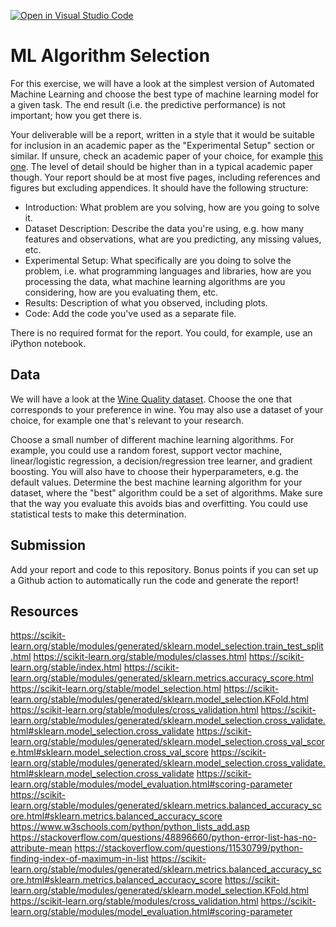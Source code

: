 [![Open in Visual Studio Code](https://classroom.github.com/assets/open-in-vscode-718a45dd9cf7e7f842a935f5ebbe5719a5e09af4491e668f4dbf3b35d5cca122.svg)](https://classroom.github.com/online_ide?assignment_repo_id=11789042&assignment_repo_type=AssignmentRepo)
# ML Algorithm Selection

For this exercise, we will have a look at the simplest version of Automated
Machine Learning and choose the best type of machine learning model for a given
task. The end result (i.e. the predictive performance) is not important; how
you get there is.

Your deliverable will be a report, written in a style that it
would be suitable for inclusion in an academic paper as the "Experimental
Setup" section or similar. If unsure, check an academic paper of your choice,
for example [this one](https://www.eecs.uwyo.edu/~larsko/papers/pulatov_opening_2022-1.pdf). The
level of detail should be higher than in a typical academic paper though. Your
report should be at most five pages, including references and figures but
excluding appendices. It should have the following structure:
- Introduction: What problem are you solving, how are you going to solve it.
- Dataset Description: Describe the data you're using, e.g. how many features and observations, what are you predicting, any missing values, etc.
- Experimental Setup: What specifically are you doing to solve the problem, i.e. what programming languages and libraries, how are you processing the data, what machine learning algorithms are you considering, how are you evaluating them, etc.
- Results: Description of what you observed, including plots.
- Code: Add the code you've used as a separate file.

There is no required format for the report. You could, for example, use an
iPython notebook.

## Data

We will have a look at the [Wine Quality
dataset](https://archive-beta.ics.uci.edu/dataset/186/wine+quality). Choose the
one that corresponds to your preference in wine. You may also use a dataset of
your choice, for example one that's relevant to your research.

Choose a small number of different machine learning algorithms. For example, you
could use a random forest, support vector machine, linear/logistic regression, a
decision/regression tree learner, and gradient boosting. You will also have to
choose their hyperparameters, e.g. the default values. Determine the best
machine learning algorithm for your dataset, where the "best" algorithm could be
a set of algorithms. Make sure that the way you evaluate this avoids bias and
overfitting. You could use statistical tests to make this determination.

## Submission

Add your report and code to this repository. Bonus points if you can set up a
Github action to automatically run the code and generate the report!

## Resources
https://scikit-learn.org/stable/modules/generated/sklearn.model_selection.train_test_split.html
https://scikit-learn.org/stable/modules/classes.html
https://scikit-learn.org/stable/index.html
https://scikit-learn.org/stable/modules/generated/sklearn.metrics.accuracy_score.html
https://scikit-learn.org/stable/model_selection.html
https://scikit-learn.org/stable/modules/generated/sklearn.model_selection.KFold.html
https://scikit-learn.org/stable/modules/cross_validation.html
https://scikit-learn.org/stable/modules/generated/sklearn.model_selection.cross_validate.html#sklearn.model_selection.cross_validate
https://scikit-learn.org/stable/modules/generated/sklearn.model_selection.cross_val_score.html#sklearn.model_selection.cross_val_score
https://scikit-learn.org/stable/modules/generated/sklearn.model_selection.cross_validate.html#sklearn.model_selection.cross_validate
https://scikit-learn.org/stable/modules/model_evaluation.html#scoring-parameter
https://scikit-learn.org/stable/modules/generated/sklearn.metrics.balanced_accuracy_score.html#sklearn.metrics.balanced_accuracy_score
https://www.w3schools.com/python/python_lists_add.asp
https://stackoverflow.com/questions/48896660/python-error-list-has-no-attribute-mean
https://stackoverflow.com/questions/11530799/python-finding-index-of-maximum-in-list
https://scikit-learn.org/stable/modules/generated/sklearn.metrics.balanced_accuracy_score.html#sklearn.metrics.balanced_accuracy_score
https://scikit-learn.org/stable/modules/generated/sklearn.model_selection.KFold.html
https://scikit-learn.org/stable/modules/cross_validation.html
https://scikit-learn.org/stable/modules/model_evaluation.html#scoring-parameter




